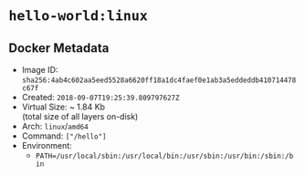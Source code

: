 # `hello-world:linux`

## Docker Metadata

- Image ID: `sha256:4ab4c602aa5eed5528a6620ff18a1dc4faef0e1ab3a5eddeddb410714478c67f`
- Created: `2018-09-07T19:25:39.809797627Z`
- Virtual Size: ~ 1.84 Kb  
  (total size of all layers on-disk)
- Arch: `linux`/`amd64`
- Command: `["/hello"]`
- Environment:
  - `PATH=/usr/local/sbin:/usr/local/bin:/usr/sbin:/usr/bin:/sbin:/bin`
